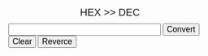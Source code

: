 <script src="https://cdn.jsdelivr.net/gh/galkin33rus/NumberConverter/test/javascript/main.js"></script>
<script src="javascript/Converter.js"></script>
<script src="javascript/MathBigNum.js"></script>

<style>
	body {width: 100%;}
	input {font-size: 16px;}
	.form {font-family:arial;margin: 0 auto; width: 450px;}		
	.title {font-family:arial;font-size:20px;text-align:center;margin:0 50px 10px 0;cursor:pointer;}
	#result {margin-top:5px;}
</style>
	
<div class="form">
	<div class='title' id="titleBtn">HEX >> DEC</div>
	<input type="text" id="calc" style="width:300px;"/>
	<input type="button" id="btnGo" value="Convert" onclick="toDec()"/> 
	<div>
		<input type="button" value="Clear" onclick="clearText()"/> 
		<input type="button" value="Reverce" onclick="reverce()"/> 
	</div>			
	<div id="result">			
	</div>
</div>		
	
